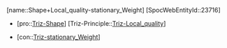 ﻿---
type: TrizContradiction
aliases:
- Shape+Local_quality-stationary_Weight
license: CC BY-SA 4.0
copyright: https://github.com/SpocWeb
IsDeleted: false
IsReadOnly: false
Confidential: public
tags: 
- Triz/Contradiction
---
[name::Shape+Local_quality-stationary_Weight]
[SpocWebEntityId::23716]
+ [pro::[Triz-Shape](tech/Triz/Parameter/Triz-Shape.md)]
[Triz-Principle::[Triz-Local_quality](tech/Triz/Principle/Triz-Local_quality.md)]
- [con::[Triz-stationary_Weight](tech/Triz/Parameter/Triz-stationary_Weight.md)]

